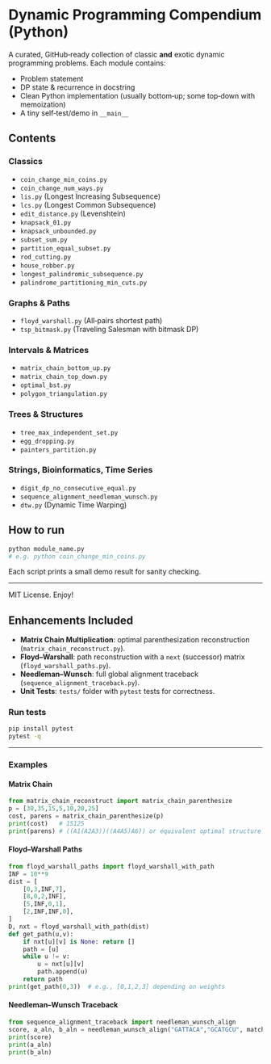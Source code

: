 # Dynamic Programming Compendium (Python)

A curated, GitHub‑ready collection of classic **and** exotic dynamic programming problems.
Each module contains:
- Problem statement
- DP state & recurrence in docstring
- Clean Python implementation (usually bottom‑up; some top‑down with memoization)
- A tiny self‑test/demo in `__main__`

## Contents

### Classics
- `coin_change_min_coins.py`
- `coin_change_num_ways.py`
- `lis.py` (Longest Increasing Subsequence)
- `lcs.py` (Longest Common Subsequence)
- `edit_distance.py` (Levenshtein)
- `knapsack_01.py`
- `knapsack_unbounded.py`
- `subset_sum.py`
- `partition_equal_subset.py`
- `rod_cutting.py`
- `house_robber.py`
- `longest_palindromic_subsequence.py`
- `palindrome_partitioning_min_cuts.py`

### Graphs & Paths
- `floyd_warshall.py` (All‑pairs shortest path)
- `tsp_bitmask.py` (Traveling Salesman with bitmask DP)

### Intervals & Matrices
- `matrix_chain_bottom_up.py`
- `matrix_chain_top_down.py`
- `optimal_bst.py`
- `polygon_triangulation.py`

### Trees & Structures
- `tree_max_independent_set.py`
- `egg_dropping.py`
- `painters_partition.py`

### Strings, Bioinformatics, Time Series
- `digit_dp_no_consecutive_equal.py`
- `sequence_alignment_needleman_wunsch.py`
- `dtw.py` (Dynamic Time Warping)

## How to run

```bash
python module_name.py
# e.g. python coin_change_min_coins.py
```

Each script prints a small demo result for sanity checking.

---

MIT License. Enjoy!

## Enhancements Included

- **Matrix Chain Multiplication**: optimal parenthesization reconstruction (`matrix_chain_reconstruct.py`).
- **Floyd–Warshall**: path reconstruction with a `next` (successor) matrix (`floyd_warshall_paths.py`).
- **Needleman–Wunsch**: full global alignment traceback (`sequence_alignment_traceback.py`).
- **Unit Tests**: `tests/` folder with `pytest` tests for correctness.

### Run tests
```bash
pip install pytest
pytest -q
```

---

### Examples

#### Matrix Chain
```python
from matrix_chain_reconstruct import matrix_chain_parenthesize
p = [30,35,15,5,10,20,25]
cost, parens = matrix_chain_parenthesize(p)
print(cost)   # 15125
print(parens) # ((A1(A2A3))((A4A5)A6)) or equivalent optimal structure
```

#### Floyd–Warshall Paths
```python
from floyd_warshall_paths import floyd_warshall_with_path
INF = 10**9
dist = [
    [0,3,INF,7],
    [8,0,2,INF],
    [5,INF,0,1],
    [2,INF,INF,0],
]
D, nxt = floyd_warshall_with_path(dist)
def get_path(u,v):
    if nxt[u][v] is None: return []
    path = [u]
    while u != v:
        u = nxt[u][v]
        path.append(u)
    return path
print(get_path(0,3))  # e.g., [0,1,2,3] depending on weights
```

#### Needleman–Wunsch Traceback
```python
from sequence_alignment_traceback import needleman_wunsch_align
score, a_aln, b_aln = needleman_wunsch_align("GATTACA","GCATGCU", match=1, mismatch=-1, gap=-2)
print(score)
print(a_aln)
print(b_aln)
```
